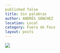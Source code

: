 ```yaml
---
published false
title: Sin palabras
author: ANDRÉS SÁNCHEZ
location: Local
category: Fuera de Foco
layout: posts
---
```


![](http://i.imgur.com/MTqzKBfm.jpg)
